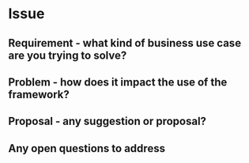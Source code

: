 # Issue

<!--
A quick guide for adding issues...

- Look for existing issues and add comments.
- The more information the merrier...
-->

## Requirement - what kind of business use case are you trying to solve?

<!-- REQUIRED -->

## Problem - how does it impact the use of the framework?

<!-- REQUIRED -->

## Proposal - any suggestion or proposal?

<!-- OPTIONAL -->

## Any open questions to address

<!-- OPTIONAL -->